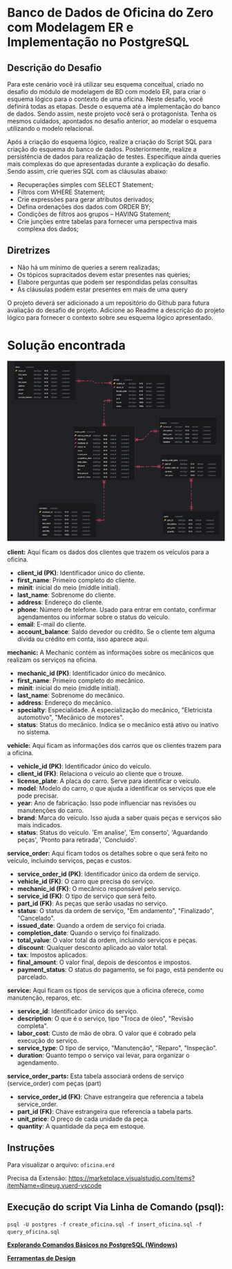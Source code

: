 # Banco de Dados de Oficina do Zero com Modelagem ER e Implementação no PostgreSQL

## Descrição do Desafio

Para este cenário você irá utilizar seu esquema conceitual, criado no desafio do módulo de modelagem de BD com modelo ER, para criar o esquema lógico para o contexto de uma oficina. Neste desafio, você definirá todas as etapas. Desde o esquema até a implementação do banco de dados. Sendo assim, neste projeto você será o protagonista. Tenha os mesmos cuidados, apontados no desafio anterior, ao modelar o esquema utilizando o modelo relacional.

Após a criação do esquema lógico, realize a criação do Script SQL para criação do esquema do banco de dados. Posteriormente, realize a persistência de dados para realização de testes. Especifique ainda queries mais complexas do que apresentadas durante a explicação do desafio. Sendo assim, crie queries SQL com as cláusulas abaixo:

- Recuperações simples com SELECT Statement;
- Filtros com WHERE Statement;
- Crie expressões para gerar atributos derivados;
- Defina ordenações dos dados com ORDER BY;
- Condições de filtros aos grupos – HAVING Statement;
- Crie junções entre tabelas para fornecer uma perspectiva mais complexa dos dados;

## Diretrizes

- Não há um mínimo de queries a serem realizadas;
- Os tópicos supracitados devem estar presentes nas queries;
- Elabore perguntas que podem ser respondidas pelas consultas
- As cláusulas podem estar presentes em mais de uma query

O projeto deverá ser adicionado a um repositório do Github para futura avaliação do desafio de projeto. Adicione ao Readme a descrição do projeto lógico para fornecer o contexto sobre seu esquema lógico apresentado.

# Solução encontrada

![modelo ER](26T15_36_58.png)

**client:**
Aqui ficam os dados dos clientes que trazem os veículos para a oficina.

- **client_id (PK)**: Identificador único do cliente.
- **first_name**: Primeiro completo do cliente.
- **minit**: inicial do meio (middle initial).
- **last_name**: Sobrenome do cliente.
- **address**: Endereço do cliente.
- **phone**: Número de telefone. Usado para entrar em contato, confirmar agendamentos ou informar sobre o status do veículo.
- **email**: E-mail do cliente.
- **account_balance**: Saldo devedor ou crédito. Se o cliente tem alguma dívida ou crédito em conta, isso aparece aqui.

**mechanic:**
A Mechanic contém as informações sobre os mecânicos que realizam os serviços na oficina.

- **mechanic_id (PK)**: Identificador único do mecânico.
- **first_name**: Primeiro completo do mecânico.
- **minit**: inicial do meio (middle initial).
- **last_name**: Sobrenome do mecânico.
- **address**: Endereço do mecânico.
- **specialty**: Especialidade. A especialização do mecânico, "Eletricista automotivo", "Mecânico de motores".
- **status**: Status do mecânico. Indica se o mecânico está ativo ou inativo no sistema.

**vehicle:**
Aqui ficam as informações dos carros que os clientes trazem para a oficina.

- **vehicle_id (PK)**: Identificador único do veículo.
- **client_id (FK)**: Relaciona o veículo ao cliente que o trouxe.
- **license_plate**: A placa do carro. Serve para identificar o veículo.
- **model**: Modelo do carro, o que ajuda a identificar os serviços que ele pode precisar.
- **year**: Ano de fabricação. Isso pode influenciar nas revisões ou manutenções do carro.
- **brand**: Marca do veículo. Isso ajuda a saber quais peças e serviços são mais indicados.
- **status**: Status do veículo. 'Em analise', 'Em conserto', 'Aguardando peças', 'Pronto para retirada', 'Concluido'.

**service_order:**
Aqui ficam todos os detalhes sobre o que será feito no veículo, incluindo serviços, peças e custos.

- **service_order_id (PK)**: Identificador único da ordem de serviço.
- **vehicle_id (FK)**: O carro que precisa do serviço.
- **mechanic_id (FK)**: O mecânico responsável pelo serviço.
- **service_id (FK)**: O tipo de serviço que será feito.
- **part_id (FK)**: As peças que serão usadas no serviço.
- **status**: O status da ordem de serviço, "Em andamento", "Finalizado", "Cancelado".
- **issued_date**: Quando a ordem de serviço foi criada.
- **completion_date**: Quando o serviço foi finalizado.
- **total_value**: O valor total da ordem, incluindo serviços e peças.
- **discount**: Qualquer desconto aplicado ao valor total.
- **tax**: Impostos aplicados.
- **final_amount**: O valor final, depois de descontos e impostos.
- **payment_status**: O status do pagamento, se foi pago, está pendente ou parcelado.

**service:**
Aqui ficam os tipos de serviços que a oficina oferece, como manutenção, reparos, etc.

- **service_id**: Identificador único do serviço.
- **description**: O que é o serviço, tipo "Troca de óleo", "Revisão completa".
- **labor_cost**: Custo de mão de obra. O valor que é cobrado pela execução do serviço.
- **service_type**: O tipo de serviço, "Manutenção", "Reparo", "Inspeção".
- **duration**: Quanto tempo o serviço vai levar, para organizar o agendamento.

**service_order_parts:**
Esta tabela associará ordens de serviço (service_order) com peças (part)

- **service_order_id (FK)**: Chave estrangeira que referencia a tabela service_order.
- **part_id (FK)**: Chave estrangeira que referencia a tabela parts.
- **unit_price**: O preço de cada unidade da peça.
- **quantity**: A quantidade da peça em estoque.

## Instruções

Para visualizar o arquivo:
`oficina.erd`

Precisa da Extensão:
https://marketplace.visualstudio.com/items?itemName=dineug.vuerd-vscode

## Execução do script Via Linha de Comando (psql):
`psql -U postgres -f create_oficina.sql -f insert_oficina.sql -f query_oficina.sql`

**[Explorando Comandos Básicos no PostgreSQL (Windows)](https://github.com/DavidRufino/Minha-Anotacoes-Heineken-Intelig-ncia-Artificial-Dados-Copilot/blob/main/2-3.%20Modelagem%20de%20Dados%20para%20Banco%20de%20Dados/README.md#explorando-comandos-b%C3%A1sicos-no-postgresql-windows)**

**[Ferramentas de Design](https://github.com/DavidRufino/Minha-Anotacoes-Heineken-Intelig-ncia-Artificial-Dados-Copilot/blob/main/3-4.%20Refinando%20um%20Projeto%20Conceitual%20de%20Banco%20de%20Dados%20%E2%80%93%20E-COMMERCE/README.md#ferramentas-de-design)**
